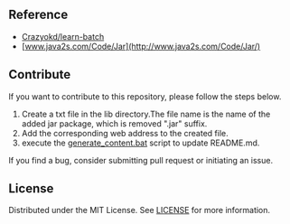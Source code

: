 ## Reference
- [Crazyokd/learn-batch](https://github.com/Crazyokd/learn-batch)
- [www.java2s.com/Code/Jar](http://www.java2s.com/Code/Jar/)

## Contribute
If you want to contribute to this repository, please follow the steps below.
1. Create a txt file in the lib directory.The file name is the name of the added jar package, which is removed ".jar" suffix.
2. Add the corresponding web address to the created file.
3. execute the [generate_content.bat](../generate_content.bat) script to update README.md.

If you find a bug, consider submitting pull request or initiating an issue.

## License
Distributed under the MIT License. See [LICENSE](LICENSE) for more information.